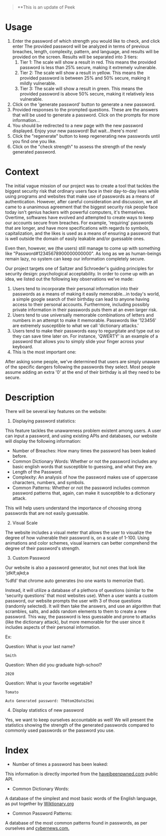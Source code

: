 > **This is an update of Peek

# Usage

1. Enter the password of which strength you would like to check, and click enter
 The provided password will be analyzed in terms of previous breaches, length, complexity, pattern, and language, and results will be provided on the screen.
 Results will be separated into 3 tiers:
      1. Tier 1: The scale will show a result in red. This means the provided password is less than 25% secure, making it extremely vulnerable.
      2. Tier 2: The scale will show a result in yellow. This means the provided password is between 25% and 50% secure, making it mildly vulnerable.
      3. Tier 3: The scale will show a result in green. This means the provided password is above 50% secure, making it relatively less vulnerable.
2. Click on the 'generate password' button to generate a new password.
3. Provided responses to the prompted questions. These are the answers that will be used to generate a password. Click on the prompts for more information...
4. You should be redirected to a new page with the new password displayed. Enjoy your new password! But wait...there's more!
5. Click the "regenerate" button to keep regenerating new passwords until you find one you like.
6. Click on the "check strength" to assess the strength of the newly generated password.

# Context 

The initial vague mission of our project was to create a tool that tackles the biggest security risk that ordinary users face in their day-to-day lives while using programs and websites that make use of passwords as a means of authentication. However, after careful consideration and discussion, we all came to a unanimous agreement that the biggest security risk people face today isn't genius hackers with powerful computers, it's themselves. Overtime, softwares have evolved and attempted to create ways to keep our accounts secure from breaches. For example, 'requiring' passwords that are longer, and have more specifications with regards to symbols, capitalization, and the likes is used as a means of ensuring a password that is well outside the domain of easily leakable and/or guessable ones.

Even then, however, we (the users) still manage to come up with something like "Password#12345678900000000000". As long as we as human-beings remain lazy, no system can keep our information completely secure.

Our project targets one of Saltzer and Schroeder's guiding principles for security design: psychological acceptability. In order to come up with an idea, we listed out the following key observations we've made:

1. Users tend to incorporate their personal information into their passwords as a means of making it easily memorable…in today's world, a simple google search of their birthday can lead to anyone having access to their personal accounts. Furthermore, including possibly private information in their passwords puts them at an even larger risk.
2. Users tend to use universally memorable combinations of letters and numbers in an attempt to make it memorable. Passwords like '123456' are extremely susceptible to what we call 'dictionary attacks.'
3. Users tend to make their passwords easy to regurgitate and type out so they can save time later on. For instance, 'QWERTY' is an example of a password that allows you to simply slide your finger across your keyboard.
4. This is the most important one:

After asking some people, we've determined that users are simply unaware of the specific dangers following the passwords they select. Most people assume adding an extra '0' at the end of their birthday is all they need to be secure.

# Description

There will be several key features on the website:

1. Displaying password statistics:

This feature tackles the unawareness problem existent among users. A user can input a password, and using existing APIs and databases, our website will display the following information:

- Number of Breaches: How many times the password has been leaked before.
- Common Dictionary Words: Whether or not the password includes any basic english words that susceptible to guessing, and what they are.
- Length of the Password.
- Complexity: An analysis of how the password makes use of uppercase characters, numbers, and symbols.
- Common Patterns: Whether or not the password includes common password patterns that, again, can make it susceptible to a dictionary attack.

This will help users understand the importance of choosing strong passwords that are not easily guessable.

2. Visual Scale

The website includes a visual meter that allows the user to visualize the degree of how vulnerable their password is, on a scale of 1-100. Using animations and color schemes, visual learners can better comprehend the degree of their password's strength.

3. Custom Password

Our website is also a password generator, but not ones that look like 'jdklf;ajkd;a$$$$%dfd' that chrome auto generates (no one wants to memorize that).

Instead, it will utilize a database of a plethora of questions (similar to the 'security questions' that most websites use). When a user wants a custom password, our website prompts the user with 3 of those questions (randomly selected). It will then take the answers, and use an algorithm that scrambles, salts, and adds random elements to them to create a new password. This way, the password is less guessable and prone to attacks (like the dictionary attack), but more memorable for the user since it includes aspects of their personal information.

Ex:

Question: What is your last name?

    Smith

Question: When did you graduate high-school?

    2020

Question: What is your favorite vegetable?

    Tomato

    Auto Generated password: Th0tom20ato2Smi

4. Display statistics of new password

Yes, we want to keep ourselves accountable as well! We will present the statistics showing the strength of the generated passwords compared to commonly used passwords or the password you use.

# Index

- Number of times a password has been leaked:

This information is directly imported from the [haveibeenpwned.com](https://haveibeenpwned.com/Passwords) public API.

- Common Dictionary Words:

A database of the simplest and most basic words of the English language, as put together by [Wiktionary.org](https://en.wiktionary.org/wiki/Appendix:1000_basic_English_words#:~:text=a%2C%20about%2C%20above%2C%20across,%2C%20aunt%2C%20autumn%2C%20away.)

- Common Password Patterns:

A database of the most common patterns found in passwords, as per ourselves and [cybernews.com.](https://cybernews.com/best-password-managers/most-common-passwords/)
